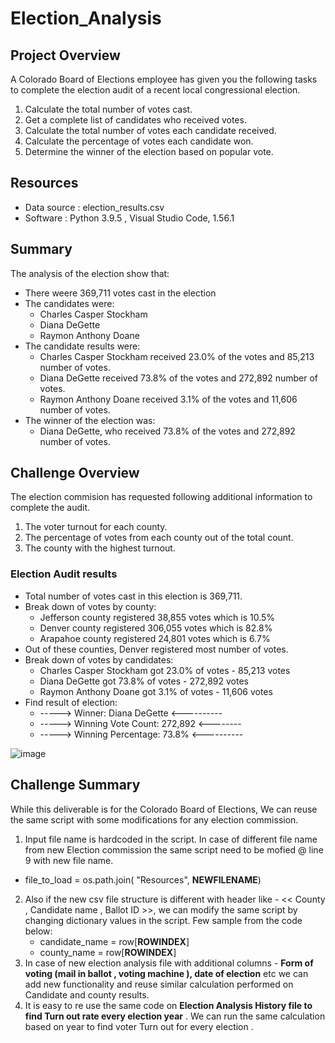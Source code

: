 # Election_Analysis

## Project Overview
A Colorado Board of Elections employee has given you the following tasks to complete the election audit of a recent local congressional election.

1. Calculate the total number of votes cast.
2. Get a complete list of candidates who received votes.
3. Calculate the total number of votes each candidate received.
4. Calculate the percentage of votes each candidate won.
5. Determine the winner of the election based on popular vote. 

## Resources
- Data source : election_results.csv
- Software : Python 3.9.5 , Visual Studio Code, 1.56.1

## Summary
The analysis of the election show that:
- There weere 369,711 votes cast in the election
- The candidates were:
  - Charles Casper Stockham
  - Diana DeGette
  - Raymon Anthony Doane
- The candidate results were: 
  - Charles Casper Stockham received 23.0% of the votes and 85,213 number of votes.
  - Diana DeGette received 73.8% of the votes and 272,892 number of votes.
  - Raymon Anthony Doane received 3.1% of the votes and 11,606 number of votes.
- The winner of the election was:
  - Diana DeGette, who received 73.8% of the votes and 272,892 number of votes.
  
  
## Challenge Overview
The election commision has requested following additional information to complete the audit.

1. The voter turnout for each county.
2. The percentage of votes from each county out of the total count.
3. The county with the highest turnout.

### Election Audit results
- Total number of votes cast in this election is 369,711.
- Break down of votes by county:
  - Jefferson county registered 38,855 votes which is 10.5%
  - Denver county registered 306,055 votes which is 82.8%
  - Arapahoe county registered 24,801 votes which is 6.7%
- Out of these counties, Denver registered most number of votes.
- Break down of votes by candidates:  
  - Charles Casper Stockham got 23.0% of votes - 85,213 votes
  - Diana DeGette got 73.8% of votes - 272,892 votes
  - Raymon Anthony Doane got 3.1% of votes - 11,606 votes
- Find result of election:
  - -----> Winner: Diana DeGette <----------
  - -----> Winning Vote Count: 272,892 <--------
  - -----> Winning Percentage: 73.8% <----------

![image](https://user-images.githubusercontent.com/83181834/118048284-e82d0a00-b330-11eb-8d39-51d3d4a787f5.png)


## Challenge Summary
While this deliverable is for the Colorado Board of Elections, We can reuse the same script with some modifications for any election commission.
1. Input file name is hardcoded in the script. In case of different file name from new Election commission the same script need to be mofied @ line 9 with new file name.
  - file_to_load = os.path.join( "Resources", **NEWFILENAME**)
2. Also if the new csv file structure is different with header like - << County , Candidate name , Ballot ID >>, we can modify the same script by changing dictionary values in the script. Few sample from the code below:
   - candidate_name = row[**ROWINDEX**]
   - county_name = row[**ROWINDEX**]
3. In case of new election analysis file with additional columns - **Form of voting (mail in ballot , voting machine ), date of election** etc we can add new functionality and reuse similar calculation performed on Candidate and county results. 
4. It is easy to re use the same code on **Election Analysis History file to find Turn out rate every election year** . We can run the same calculation based on year to find voter Turn out for every election .



